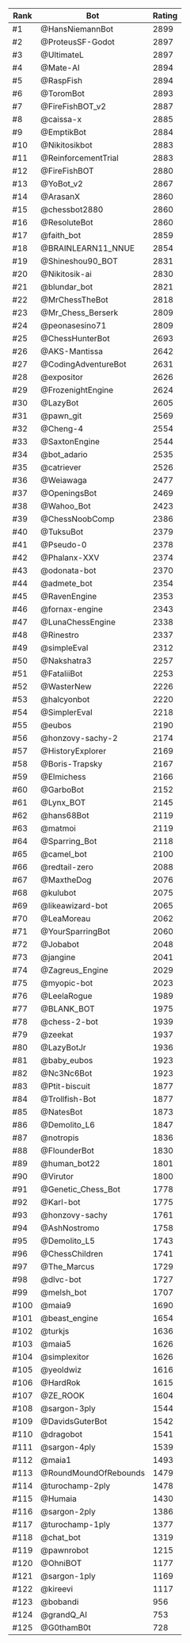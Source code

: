 Rank|Bot|Rating
---|---|---
#1|@HansNiemannBot|2899
#2|@ProteusSF-Godot|2897
#3|@UltimateL|2897
#4|@Mate-AI|2894
#5|@RaspFish|2894
#6|@ToromBot|2893
#7|@FireFishBOT_v2|2887
#8|@caissa-x|2885
#9|@EmptikBot|2884
#10|@Nikitosikbot|2883
#11|@ReinforcementTrial|2883
#12|@FireFishBOT|2880
#13|@YoBot_v2|2867
#14|@ArasanX|2860
#15|@chessbot2880|2860
#16|@ResoluteBot|2860
#17|@faith_bot|2859
#18|@BRAINLEARN11_NNUE|2854
#19|@Shineshou90_BOT|2831
#20|@Nikitosik-ai|2830
#21|@blundar_bot|2821
#22|@MrChessTheBot|2818
#23|@Mr_Chess_Berserk|2809
#24|@peonasesino71|2809
#25|@ChessHunterBot|2693
#26|@AKS-Mantissa|2642
#27|@CodingAdventureBot|2631
#28|@expositor|2626
#29|@FrozenightEngine|2624
#30|@LazyBot|2605
#31|@pawn_git|2569
#32|@Cheng-4|2554
#33|@SaxtonEngine|2544
#34|@bot_adario|2535
#35|@catriever|2526
#36|@Weiawaga|2477
#37|@OpeningsBot|2469
#38|@Wahoo_Bot|2423
#39|@ChessNoobComp|2386
#40|@TuksuBot|2379
#41|@Pseudo-0|2378
#42|@Phalanx-XXV|2374
#43|@odonata-bot|2370
#44|@admete_bot|2354
#45|@RavenEngine|2353
#46|@fornax-engine|2343
#47|@LunaChessEngine|2338
#48|@Rinestro|2337
#49|@simpleEval|2312
#50|@Nakshatra3|2257
#51|@FataliiBot|2253
#52|@WasterNew|2226
#53|@halcyonbot|2220
#54|@SimplerEval|2218
#55|@eubos|2190
#56|@honzovy-sachy-2|2174
#57|@HistoryExplorer|2169
#58|@Boris-Trapsky|2167
#59|@Elmichess|2166
#60|@GarboBot|2152
#61|@Lynx_BOT|2145
#62|@hans68Bot|2119
#63|@matmoi|2119
#64|@Sparring_Bot|2118
#65|@camel_bot|2100
#66|@redtail-zero|2088
#67|@MaxtheDog|2076
#68|@kulubot|2075
#69|@likeawizard-bot|2065
#70|@LeaMoreau|2062
#71|@YourSparringBot|2060
#72|@Jobabot|2048
#73|@jangine|2041
#74|@Zagreus_Engine|2029
#75|@myopic-bot|2023
#76|@LeelaRogue|1989
#77|@BLANK_BOT|1975
#78|@chess-2-bot|1939
#79|@zeekat|1937
#80|@LazyBotJr|1936
#81|@baby_eubos|1923
#82|@Nc3Nc6Bot|1923
#83|@Ptit-biscuit|1877
#84|@Trollfish-Bot|1877
#85|@NatesBot|1873
#86|@Demolito_L6|1847
#87|@notropis|1836
#88|@FlounderBot|1830
#89|@human_bot22|1801
#90|@Virutor|1800
#91|@Genetic_Chess_Bot|1778
#92|@Karl-bot|1775
#93|@honzovy-sachy|1761
#94|@AshNostromo|1758
#95|@Demolito_L5|1743
#96|@ChessChildren|1741
#97|@The_Marcus|1729
#98|@dlvc-bot|1727
#99|@melsh_bot|1707
#100|@maia9|1690
#101|@beast_engine|1654
#102|@turkjs|1636
#103|@maia5|1626
#104|@simplexitor|1626
#105|@yeoldwiz|1616
#106|@HardRok|1615
#107|@ZE_ROOK|1604
#108|@sargon-3ply|1544
#109|@DavidsGuterBot|1542
#110|@dragobot|1541
#111|@sargon-4ply|1539
#112|@maia1|1493
#113|@RoundMoundOfRebounds|1479
#114|@turochamp-2ply|1478
#115|@Humaia|1430
#116|@sargon-2ply|1386
#117|@turochamp-1ply|1377
#118|@chat_bot|1319
#119|@pawnrobot|1215
#120|@OhniBOT|1177
#121|@sargon-1ply|1169
#122|@kireevi|1117
#123|@bobandi|956
#124|@grandQ_AI|753
#125|@G0thamB0t|728
